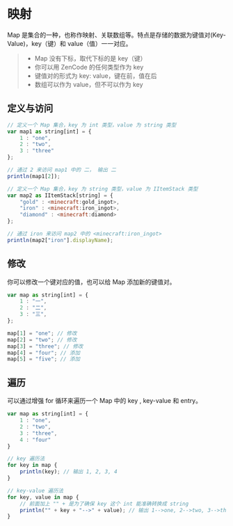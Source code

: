 # 映射

Map 是集合的一种，也称作映射、关联数组等。特点是存储的数据为键值对\(Key-Value\)，key（键）和 value（值）一一对应。

> * Map 没有下标，取代下标的是 key（键）
> * 你可以用 ZenCode 的任何类型作为 key
> * 键值对的形式为 key: value，键在前，值在后
> * 数组可以作为 value，但不可以作为 key

## 定义与访问

```javascript
// 定义一个 Map 集合，key 为 int 类型，value 为 string 类型
var map1 as string[int] = {
    1 : "one",
    2 : "two",
    3 : "three"
};

// 通过 2 来访问 map1 中的 二， 输出 二
println(map1[2]);

// 定义一个 Map 集合，key 为 string 类型，value 为 IItemStack 类型
var map2 as IItemStack[string] = {
    "gold" : <minecraft:gold_ingot>,
    "iron" : <minecraft:iron_ingot>,
    "diamond" : <minecraft:diamond>
};

// 通过 iron 来访问 map2 中的 <minecraft:iron_ingot>
println(map2["iron"].displayName);
```

## 修改

你可以修改一个键对应的值，也可以给 Map 添加新的键值对。

```javascript
var map as string[int] = {
    1 : "一",
    2 : "二",
    3 : "三",
};

map[1] = "one"; // 修改
map[2] = "two"; // 修改
map[3] = "three"; // 修改
map[4] = "four"; // 添加
map[5] = "five"; // 添加
```

## 遍历

可以通过增强 for 循环来遍历一个 Map 中的 key , key-value 和 entry。

```javascript
var map as string[int] = {
    1 : "one",
    2 : "two",
    3 : "three",
    4 : "four"
}

// key 遍历法
for key in map {
    println(key); // 输出 1, 2, 3, 4
}

// key-value 遍历法
for key, value in map {
    // 前面加上 "" + 是为了确保 key 这个 int 能准确转换成 string
    println("" + key + "-->" + value); // 输出 1-->one, 2-->two, 3-->three, 4-->four
}
```

